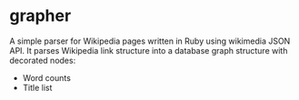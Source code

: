 grapher
=======

A simple parser for Wikipedia pages written in Ruby using wikimedia JSON API.
It parses Wikipedia link structure into a database graph structure with decorated nodes:
 - Word counts
 - Title list

